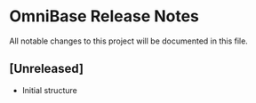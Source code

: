 # OmniBase Release Notes

All notable changes to this project will be documented in this file.

## [Unreleased]
- Initial structure

